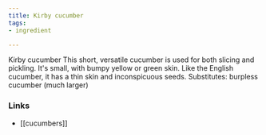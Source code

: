 ```yaml
---
title: Kirby cucumber
tags:
- ingredient

---
```

Kirby cucumber This short, versatile cucumber is used for both slicing and pickling. It's small, with bumpy yellow or green skin. Like the English cucumber, it has a thin skin and inconspicuous seeds. Substitutes: burpless cucumber (much larger)

### Links

* [[cucumbers]]
